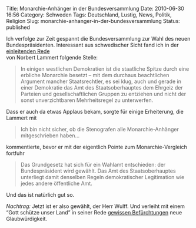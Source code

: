 Title: Monarchie-Anhänger in der Bundesversammlung
Date: 2010-06-30 16:56
Category: Schweden
Tags: Deutschland, Lustig, News, Politik, Religion
Slug: monarchie-anhanger-in-der-bundesversammlung
Status: published

Ich verfolge zur Zeit gespannt die Bundesversammlung zur Wahl des neuen
Bundespräsidenten. Interessant aus schwedischer Sicht fand ich in der
[einleitenden
Rede](http://www.bundestag.de/bundestag/praesidium/reden/2010/05.html)  
von Norbert Lammert folgende Stelle:

> In einigen westlichen Demokratien ist die staatliche Spitze durch eine
> erbliche Monarchie besetzt – mit dem durchaus beachtlichen Argument
> mancher Staatsrechtler, es sei klug, auch und gerade in einer
> Demokratie das Amt des Staatsoberhauptes dem Ehrgeiz der Parteien und
> gesellschaftlichen Gruppen zu entziehen und nicht der sonst
> unverzichtbaren Mehrheitsregel zu unterwerfen.

Dass er auch da etwas Applaus bekam, sorgte für einige Erheiterung, die
Lammert mit

> Ich bin nicht sicher, ob die Stenografen alle Monarchie-Anhänger
> mitgeschrieben haben…

kommentierte, bevor er mit der eigentlich Pointe zum Monarchie-Vergleich
fortfuhr

> Das Grundgesetz hat sich für ein Wahlamt entschieden: der
> Bundespräsident wird gewählt. Das Amt des Staatsoberhauptes unterliegt
> damit denselben Regeln demokratischer Legitimation wie jedes andere
> öffentliche Amt.

Und das ist natürlich gut so.

*Nachtrag:* Jetzt ist er also gewählt, der Herr Wulff. Und verleiht mit
einem “Gott schütze unser Land” in seiner Rede [gewissen
Befürchtungen](http://blog.esowatch.com/?p=1543) neue Glaubwürdigkeit.

